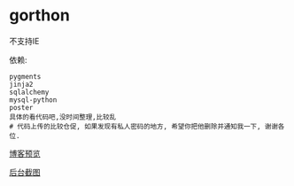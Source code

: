 gorthon
=======

不支持IE

依赖:

    pygments
    jinja2
    sqlalchemy
    mysql-python
    poster
    具体的看代码吧,没时间整理,比较乱
    # 代码上传的比较仓促, 如果发现有私人密码的地方, 希望你把他删除并通知我一下, 谢谢各位.

[博客预览](http://gorthon.sinaapp.com)

[后台截图](http://www.douban.com/link2?url=http%3A//hi.baidu.com/zinianliang/item/2369433f02870e322e0f81d5)
